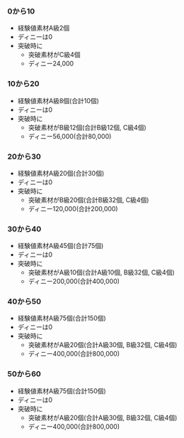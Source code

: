 ###  0から10
  - 経験値素材A級2個
  - ディニーは0
  - 突破時に
    - 突破素材がC級4個
    - ディニー24,000



###  10から20
  - 経験値素材A級8個(合計10個)
  - ディニーは0
  - 突破時に
    - 突破素材がB級12個(合計B級12個, C級4個)
    - ディニー56,000(合計80,000)

###  20から30
  - 経験値素材A級20個(合計30個)
  - ディニーは0
  - 突破時に
    - 突破素材がB級20個(合計B級32個, C級4個)
    - ディニー120,000(合計200,000)

###  30から40
  - 経験値素材A級45個(合計75個)
  - ディニーは0
  - 突破時に
    - 突破素材がA級10個(合計A級10個, B級32個, C級4個)
    - ディニー200,000(合計400,000)

###  40から50
  - 経験値素材A級75個(合計150個)
  - ディニーは0
  - 突破時に
    - 突破素材がA級20個(合計A級30個, B級32個, C級4個)
    - ディニー400,000(合計800,000)

###  50から60
  - 経験値素材A級75個(合計150個)
  - ディニーは0
  - 突破時に
    - 突破素材がA級20個(合計A級30個, B級32個, C級4個)
    - ディニー400,000(合計800,000)